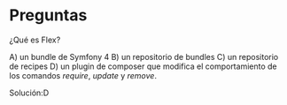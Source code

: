 Preguntas
=========

¿Qué es Flex?

A) un bundle de Symfony 4
B) un repositorio de bundles 
C) un repositorio de recipes
D) un plugin de composer que modifica el comportamiento de los comandos *require*, *update* y *remove*. 


Solución:D